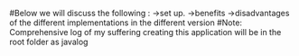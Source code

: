#Below we will discuss the following :
  ->set up.
  ->benefits
  ->disadvantages of the different implementations in the different version
#Note: Comprehensive log of my suffering creating this application will be in the root folder as javalog
